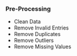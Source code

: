 
### Pre-Processing
- Clean Data 
- Remove Invalid Entries 
- Remove Duplicates 
- Remove Outliers 
- Remove Missing Values 
